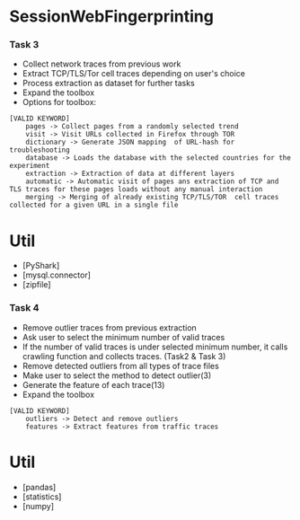 # SessionWebFingerprinting


### Task 3
- Collect network traces from previous work
- Extract TCP/TLS/Tor cell traces depending on user's choice
- Process extraction as dataset for further tasks
- Expand the toolbox
- Options for toolbox:
```
[VALID KEYWORD]
    pages -> Collect pages from a randomly selected trend
    visit -> Visit URLs collected in Firefox through TOR
    dictionary -> Generate JSON mapping  of URL-hash for troubleshooting
    database -> Loads the database with the selected countries for the experiment
    extraction -> Extraction of data at different layers
    automatic -> Automatic visit of pages ans extraction of TCP and TLS traces for these pages loads without any manual interaction
    merging -> Merging of already existing TCP/TLS/TOR  cell traces collected for a given URL in a single file
```

# Util
- [PyShark]
- [mysql.connector]
- [zipfile]


### Task 4
- Remove outlier traces from previous extraction
- Ask user to select the minimum number of valid traces
- If the number of valid traces is under selected minimum number, it calls crawling function and collects traces. (Task2 & Task 3)
- Remove detected outliers from all types of trace files
- Make user to select the method to detect outlier(3)
- Generate the feature of each trace(13)
- Expand the toolbox
```
[VALID KEYWORD]
    outliers -> Detect and remove outliers
    features -> Extract features from traffic traces
```
# Util
- [pandas]
- [statistics]
- [numpy]

